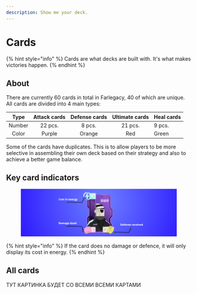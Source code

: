```yaml
---
description: Show me your deck.
---
```


# Cards

{% hint style="info" %}
Cards are what decks are built with. It's what makes victories happen.
{% endhint %}

## About

There are currently 60 cards in total in Farlegacy, 40 of which are unique. All cards are divided into 4 main types:

|  Type  | Attack cards | Defense cards | Ultimate cards | Heal cards |
| :----: | :----------: | :-----------: | :------------: | ---------- |
| Number |    22 pcs.   |     8 pcs.    |     21 pcs.    | 9 pcs.     |
|  Сolor |    Purple    |     Orange    |       Red      | Green      |

Some of the cards have duplicates. This is to allow players to be more selective in assembling their own deck based on their strategy and also to achieve a better game balance.

## Key card indicators

<figure><img src="../../.gitbook/assets/2025-04-18_04-57-01.png" alt=""><figcaption></figcaption></figure>

{% hint style="info" %}
If the card does no damage or defence, it will only display its cost in energy.
{% endhint %}

## All cards

ТУТ КАРТИНКА БУДЕТ СО ВСЕМИ ВСЕМИ КАРТАМИ









